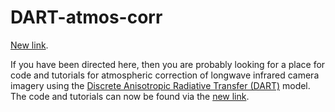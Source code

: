 # DART-atmos-corr
[New link](https://github.com/willmorrison1/DART-atmos-corr).

If you have been directed here, then you are probably looking for a place for code and tutorials for atmospheric correction of longwave infrared camera imagery using the [Discrete Anisotropic Radiative Transfer (DART)](http://www.cesbio.ups-tlse.fr/us/dart.html) model. The code and tutorials can now be found via the [new link](https://github.com/willmorrison1/DART-atmos-corr).


